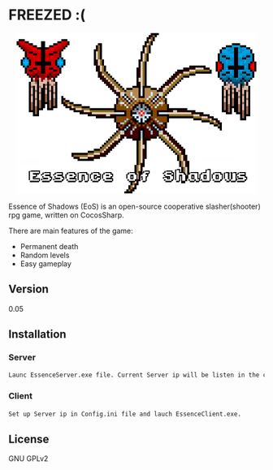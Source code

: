 # FREEZED :(

<p align="center">
  <img src="https://raw.githubusercontent.com/Insality/essence-of-shadows/5f2852b6fa6bae37f52079c6794dc0b23dfb84f3/RepoTitleImage.png" alt="Essence of Shadows"/>
</p>

Essence of Shadows (EoS) is an open-source cooperative slasher(shooter) rpg game, written on CocosSharp.

There are main features of the game:
  - Permanent death
  - Random levels
  - Easy gameplay

Version
-------------

0.05


Installation
--------------

### Server

```sh
Launc EssenceServer.exe file. Current Server ip will be listen in the console.
```

### Client

```sh
Set up Server ip in Config.ini file and lauch EssenceClient.exe.
```


License
-----

GNU GPLv2
